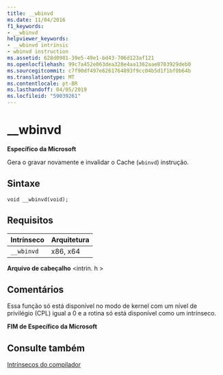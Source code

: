 ```yaml
---
title: __wbinvd
ms.date: 11/04/2016
f1_keywords:
- __wbinvd
helpviewer_keywords:
- __wbinvd intrinsic
- wbinvd instruction
ms.assetid: 628d0981-39e5-49e1-bd43-706d123af121
ms.openlocfilehash: 99c7a452e063dea328e4aa1362aae8783929deb0
ms.sourcegitcommit: c7f90df497e6261764893f9cc04b5d1f1bf0b64b
ms.translationtype: MT
ms.contentlocale: pt-BR
ms.lasthandoff: 04/05/2019
ms.locfileid: "59039261"
---
```

# <a name="wbinvd"></a>__wbinvd

**Específico da Microsoft**

Gera o gravar novamente e invalidar o Cache (`wbinvd`) instrução.

## <a name="syntax"></a>Sintaxe

```
void __wbinvd(void);
```

## <a name="requirements"></a>Requisitos

|Intrínseco|Arquitetura|
|---------------|------------------|
|`__wbinvd`|x86, x64|

**Arquivo de cabeçalho** \<intrin. h >

## <a name="remarks"></a>Comentários

Essa função só está disponível no modo de kernel com um nível de privilégio (CPL) igual a 0 e a rotina só está disponível como um intrínseco.

**FIM de Específico da Microsoft**

## <a name="see-also"></a>Consulte também

[Intrínsecos do compilador](../intrinsics/compiler-intrinsics.md)